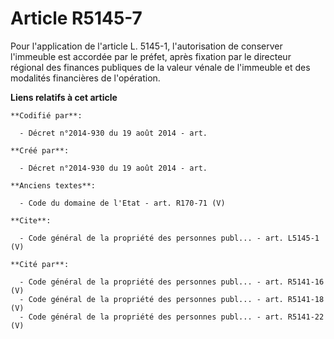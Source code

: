 # Article R5145-7

Pour l'application de l'article L. 5145-1, l'autorisation de conserver l'immeuble est accordée par le préfet, après fixation
par le directeur régional des finances publiques de la valeur vénale de l'immeuble et des modalités financières de
l'opération.

**Liens relatifs à cet article**

	**Codifié par**:

	  - Décret n°2014-930 du 19 août 2014 - art.

	**Créé par**:

	  - Décret n°2014-930 du 19 août 2014 - art.

	**Anciens textes**:

	  - Code du domaine de l'Etat - art. R170-71 (V)

	**Cite**:

	  - Code général de la propriété des personnes publ... - art. L5145-1 (V)

	**Cité par**:

	  - Code général de la propriété des personnes publ... - art. R5141-16 (V)
	  - Code général de la propriété des personnes publ... - art. R5141-18 (V)
	  - Code général de la propriété des personnes publ... - art. R5141-22 (V)
